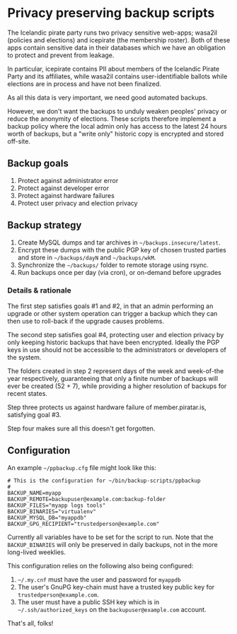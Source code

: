 # Privacy preserving backup scripts

The Icelandic pirate party runs two privacy sensitive web-apps; wasa2il
(policies and elections) and icepirate (the membership roster). Both of
these apps contain sensitive data in their databases which we have an
obligation to protect and prevent from leakage.

In particular, icepirate contains PII about members of the Icelandic
Pirate Party and its affiliates, while wasa2il contains
user-identifiable ballots while elections are in process and have not
been finalized.

As all this data is very important, we need good automated backups.

However, we don't want the backups to unduly weaken peoples' privacy or
reduce the anonymity of elections. These scripts therefore implement a
backup policy where the local admin only has access to the latest 24
hours worth of backups, but a "write only" historic copy is encrypted
and stored off-site.


## Backup goals

1. Protect against administrator error
2. Protect against developer error
3. Protect against hardware failures
4. Protect user privacy and election privacy


## Backup strategy

1. Create MySQL dumps and tar archives in `~/backups.insecure/latest`.
2. Encrypt these dumps with the public PGP key of chosen trusted
   parties and store in `~/backups/dayN` and `~/backups/wkM`.
3. Synchronize the `~/backups/` folder to remote storage using rsync.
4. Run backups once per day (via cron), or on-demand before upgrades

### Details & rationale

The first step satisfies goals #1 and #2, in that an admin performing an
upgrade or other system operation can trigger a backup which they can
then use to roll-back if the upgrade causes problems.

The second step satisfies goal #4, protecting user and election privacy
by only keeping historic backups that have been encrypted. Ideally the
PGP keys in use should not be accessible to the administrators or
developers of the system.

The folders created in step 2 represent days of the week and week-of-the
year respectively, guaranteeing that only a finite number of backups
will ever be created (52 + 7), while providing a higher resolution of
backups for recent states.

Step three protects us against hardware failure of member.piratar.is,
satisfying goal #3.

Step four makes sure all this doesn't get forgotten.


## Configuration

An example `~/ppbackup.cfg` file might look like this:

    # This is the configuration for ~/bin/backup-scripts/ppbackup
    #
    BACKUP_NAME=myapp
    BACKUP_REMOTE=backupuser@example.com:backup-folder
    BACKUP_FILES="myapp logs tools"
    BACKUP_BINARIES="virtualenv"
    BACKUP_MYSQL_DB="myappdb"
    BACKUP_GPG_RECIPIENT="trustedperson@example.com"

Currently all variables have to be set for the script to run. Note that
the `BACKUP_BINARIES` will only be preserved in daily backups, not in
the more long-lived weeklies.

This configuration relies on the following also being configured:

   1. `~/.my.cnf` must have the user and password for `myappdb`
   2. The user's GnuPG key-chain must have a trusted key public key
      for `trustedperson@example.com`.
   3. The user must have a public SSH key which is in `~/.ssh/authorized_keys`
      on the `backupuser@example.com` account.

That's all, folks!
